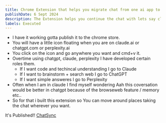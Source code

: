 ```yaml
---
title: Chrome Extension that helps you migrate chat from one ai app to other
publishDate: 6 Sept 2024
description: The Extension helps you continue the chat with lets say claude.ai without worrying about explaining the context built up with chatgpt
labels: Executed
---
```


- I have it working gotta publish it to the chrome store.
- You will have a little icon floating when you are on claude.ai or chatgpt.com or perplexity.ai
- You click on the icon and go anywhere you want and cmd+v it.
- Overtime using chatgpt, claude, perplexity I have developed certain roles them. 
    - If I want code and techincal understanding I go to Claude
    - If I want to brainstorm + search web I go to ChatGPT
    - If I want simple answeres I go to Perplexity
- Often when I am in claude I find myself wondering Aah this coversation would be better in chatgpt because of the browseweb feature / memory etc..
- So for that i built this extension so You can move around places taking the chat wherever you want.  

It's Published!!
[ChatSync](https://chromewebstore.google.com/search/ChatSync%20Extension)